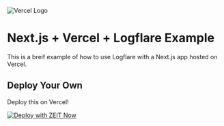 ![Vercel Logo](https://assets.vercel.com/image/upload/v1588805858/repositories/vercel/logo.png)

# Next.js + Vercel + Logflare Example

This is a breif example of how to use Logflare with a Next.js app hosted on Vercel.

## Deploy Your Own

Deploy this on Vercel!

[![Deploy with ZEIT Now](https://zeit.co/button)](https://vercel.com/new/project?template=https://github.com/Logflare/pino-logflare-nextjs-vercel-example)
